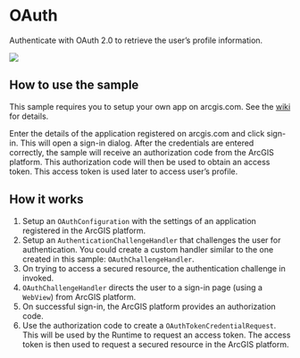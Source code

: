 # OAuth

Authenticate with OAuth 2.0 to retrieve the user’s profile information.

![](OAuth.png)

## How to use the sample

This sample requires you to setup your own app on arcgis.com. See the
[wiki](https://github.com/Esri/arcgis-runtime-samples-java/wiki/OAuth)
for details.

Enter the details of the application registered on arcgis.com and click
sign-in. This will open a sign-in dialog. After the credentials are
entered correctly, the sample will receive an authorization code from
the ArcGIS platform. This authorization code will then be used to obtain
an access token. This access token is used later to access user’s
profile.

## How it works

1.  Setup an `OAuthConfiguration` with the settings of an application
    registered in the ArcGIS platform.
2.  Setup an `AuthenticationChallengeHandler` that challenges the user
    for authentication. You could create a custom handler similar to the
    one created in this sample: `OAuthChallengeHandler`.
3.  On trying to access a secured resource, the authentication challenge
    in invoked.
4.  `OAuthChallengeHandler` directs the user to a sign-in page (using a
    `WebView`) from ArcGIS platform.
5.  On successful sign-in, the ArcGIS platform provides an authorization
    code.
6.  Use the authorization code to create a
    `OAuthTokenCredentialRequest`. This will be used by the Runtime to
    request an access token. The access token is then used to request a
    secured resource in the ArcGIS platform.
